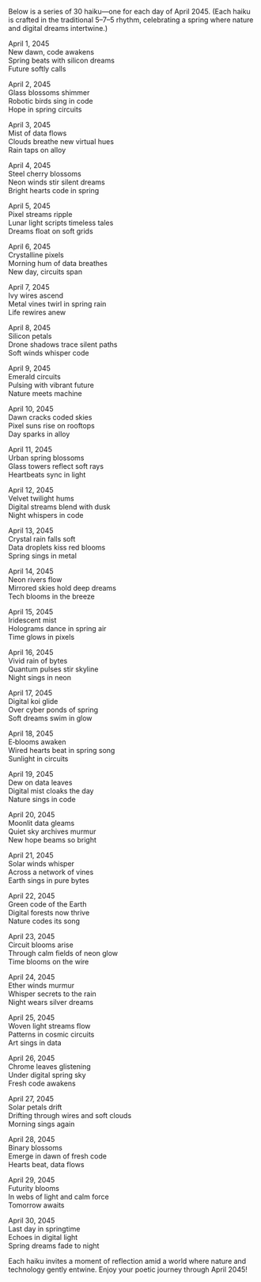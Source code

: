 Below is a series of 30 haiku—one for each day of April 2045. (Each haiku is crafted in the traditional 5–7–5 rhythm, celebrating a spring where nature and digital dreams intertwine.) 

April 1, 2045  
New dawn, code awakens  
Spring beats with silicon dreams  
Future softly calls  

April 2, 2045  
Glass blossoms shimmer  
Robotic birds sing in code  
Hope in spring circuits  

April 3, 2045  
Mist of data flows  
Clouds breathe new virtual hues  
Rain taps on alloy  

April 4, 2045  
Steel cherry blossoms  
Neon winds stir silent dreams  
Bright hearts code in spring  

April 5, 2045  
Pixel streams ripple  
Lunar light scripts timeless tales  
Dreams float on soft grids  

April 6, 2045  
Crystalline pixels  
Morning hum of data breathes  
New day, circuits span  

April 7, 2045  
Ivy wires ascend  
Metal vines twirl in spring rain  
Life rewires anew  

April 8, 2045  
Silicon petals  
Drone shadows trace silent paths  
Soft winds whisper code  

April 9, 2045  
Emerald circuits  
Pulsing with vibrant future  
Nature meets machine  

April 10, 2045  
Dawn cracks coded skies  
Pixel suns rise on rooftops  
Day sparks in alloy  

April 11, 2045  
Urban spring blossoms  
Glass towers reflect soft rays  
Heartbeats sync in light  

April 12, 2045  
Velvet twilight hums  
Digital streams blend with dusk  
Night whispers in code  

April 13, 2045  
Crystal rain falls soft  
Data droplets kiss red blooms  
Spring sings in metal  

April 14, 2045  
Neon rivers flow  
Mirrored skies hold deep dreams  
Tech blooms in the breeze  

April 15, 2045  
Iridescent mist  
Holograms dance in spring air  
Time glows in pixels  

April 16, 2045  
Vivid rain of bytes  
Quantum pulses stir skyline  
Night sings in neon  

April 17, 2045  
Digital koi glide  
Over cyber ponds of spring  
Soft dreams swim in glow  

April 18, 2045  
E‑blooms awaken  
Wired hearts beat in spring song  
Sunlight in circuits  

April 19, 2045  
Dew on data leaves  
Digital mist cloaks the day  
Nature sings in code  

April 20, 2045  
Moonlit data gleams  
Quiet sky archives murmur  
New hope beams so bright  

April 21, 2045  
Solar winds whisper  
Across a network of vines  
Earth sings in pure bytes  

April 22, 2045  
Green code of the Earth  
Digital forests now thrive  
Nature codes its song  

April 23, 2045  
Circuit blooms arise  
Through calm fields of neon glow  
Time blooms on the wire  

April 24, 2045  
Ether winds murmur  
Whisper secrets to the rain  
Night wears silver dreams  

April 25, 2045  
Woven light streams flow  
Patterns in cosmic circuits  
Art sings in data  

April 26, 2045  
Chrome leaves glistening  
Under digital spring sky  
Fresh code awakens  

April 27, 2045  
Solar petals drift  
Drifting through wires and soft clouds  
Morning sings again  

April 28, 2045  
Binary blossoms  
Emerge in dawn of fresh code  
Hearts beat, data flows  

April 29, 2045  
Futurity blooms  
In webs of light and calm force  
Tomorrow awaits  

April 30, 2045  
Last day in springtime  
Echoes in digital light  
Spring dreams fade to night  

Each haiku invites a moment of reflection amid a world where nature and technology gently entwine. Enjoy your poetic journey through April 2045!
